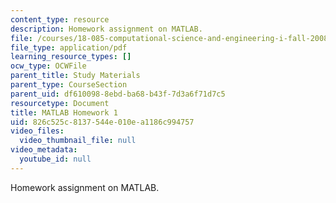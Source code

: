 ```yaml
---
content_type: resource
description: Homework assignment on MATLAB.
file: /courses/18-085-computational-science-and-engineering-i-fall-2008/826c525c8137544e010ea1186c994757_ml1.pdf
file_type: application/pdf
learning_resource_types: []
ocw_type: OCWFile
parent_title: Study Materials
parent_type: CourseSection
parent_uid: df610098-8ebd-ba68-b43f-7d3a6f71d7c5
resourcetype: Document
title: MATLAB Homework 1
uid: 826c525c-8137-544e-010e-a1186c994757
video_files:
  video_thumbnail_file: null
video_metadata:
  youtube_id: null
---
```

Homework assignment on MATLAB.

